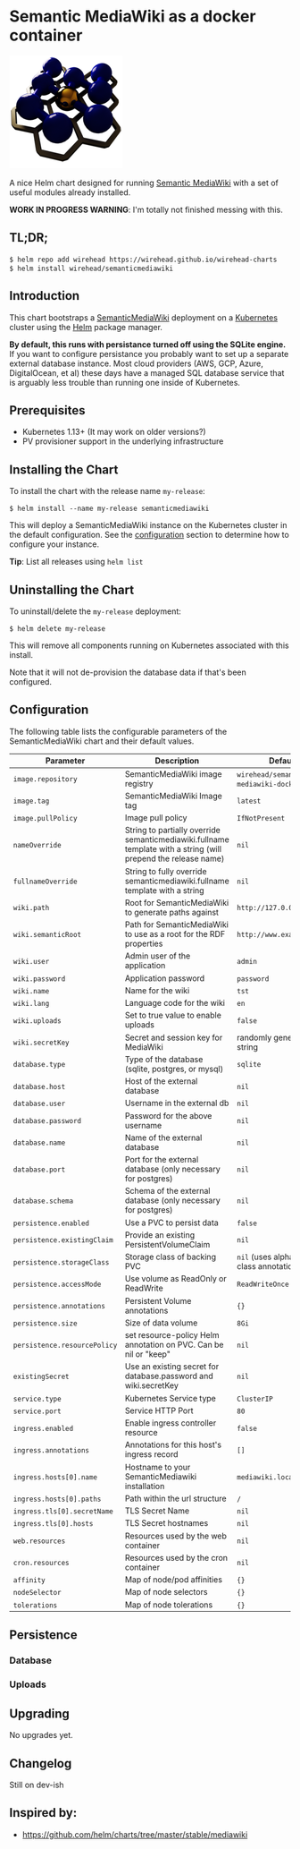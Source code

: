 # Semantic MediaWiki as a docker container

![Logo](https://raw.githubusercontent.com/wirehead/semantic-mediawiki-docker/master/icons/favicon-202x202.png)

A nice Helm chart designed for running [Semantic MediaWiki](https://www.semantic-mediawiki.org/) with a set of useful modules already installed.

**WORK IN PROGRESS WARNING**: I'm totally not finished messing with this.

## TL;DR;

```console
$ helm repo add wirehead https://wirehead.github.io/wirehead-charts
$ helm install wirehead/semanticmediawiki
```

## Introduction

This chart bootstraps a [SemanticMediaWiki](https://www.semantic-mediawiki.org/) deployment on a [Kubernetes](http://kubernetes.io) cluster using the [Helm](https://helm.sh) package manager.

**By default, this runs with persistance turned off using the SQLite engine.**  If you want to configure persistance you probably want to set up a separate external database instance.  Most cloud providers (AWS, GCP, Azure, DigitalOcean, et al) these days have a managed SQL database service that is arguably less trouble than running one inside of Kubernetes.  

## Prerequisites

- Kubernetes 1.13+ (It may work on older versions?)
- PV provisioner support in the underlying infrastructure

## Installing the Chart

To install the chart with the release name `my-release`:

```console
$ helm install --name my-release semanticmediawiki
```
This will deploy a SemanticMediaWiki instance on the Kubernetes cluster in the default configuration.  See the [configuration](#configuration) section to determine how to configure your instance.

**Tip**: List all releases using `helm list`

## Uninstalling the Chart

To uninstall/delete the `my-release` deployment:

```console
$ helm delete my-release
```
This will remove all components running on Kubernetes associated with this install.  

Note that it will not de-provision the database data if that's been configured.

## Configuration

The following table lists the configurable parameters of the SemanticMediaWiki chart and their default values.

|         Parameter           |               Description                                   |                         Default                         |
|-----------------------------|-------------------------------------------------------------|---------------------------------------------------------|
| `image.repository`          | SemanticMediaWiki image registry | `wirehead/semantic-mediawiki-docker` |
| `image.tag`                 | SemanticMediaWiki Image tag | `latest` |
| `image.pullPolicy`          | Image pull policy | `IfNotPresent` |
| `nameOverride`              | String to partially override semanticmediawiki.fullname template with a string (will prepend the release name) | `nil` |
| `fullnameOverride`          | String to fully override semanticmediawiki.fullname template with a string | `nil` |
| `wiki.path`                 | Root for SemanticMediaWiki to generate paths against | `http://127.0.0.1:8080` |
| `wiki.semanticRoot`         | Path for SemanticMediaWiki to use as a root for the RDF properties | `http://www.example.com/` |
| `wiki.user`                 | Admin user of the application | `admin` |
| `wiki.password`             | Application password | `password` |
| `wiki.name`                 | Name for the wiki | `tst` |
| `wiki.lang`                 | Language code for the wiki | `en` |
| `wiki.uploads`              | Set to true value to enable uploads | `false` |
| `wiki.secretKey`            | Secret and session key for MediaWiki | randomly generated string |
| `database.type`             | Type of the database (sqlite, postgres, or mysql) | `sqlite` |
| `database.host`             | Host of the external database | `nil` |
| `database.user`             | Username in the external db | `nil` |
| `database.password`         | Password for the above username | `nil` |
| `database.name`             | Name of the external database | `nil` |
| `database.port`             | Port for the external database (only necessary for postgres) | `nil` |
| `database.schema`           | Schema of the external database (only necessary for postgres) | `nil` |
| `persistence.enabled`       | Use a PVC to persist data | `false` |
| `persistence.existingClaim` | Provide an existing PersistentVolumeClaim | `nil` |
| `persistence.storageClass`  | Storage class of backing PVC | `nil` (uses alpha storage class annotation) |
| `persistence.accessMode`    | Use volume as ReadOnly or ReadWrite | `ReadWriteOnce` |
| `persistence.annotations`   | Persistent Volume annotations | `{}` |
| `persistence.size`          | Size of data volume | `8Gi` |
| `persistence.resourcePolicy` | set resource-policy Helm annotation on PVC. Can be nil or "keep" | `nil` |
| `existingSecret`            | Use an existing secret for database.password and wiki.secretKey | `nil` |
| `service.type`              | Kubernetes Service type | `ClusterIP` |
| `service.port`              | Service HTTP Port | `80` |
| `ingress.enabled`           | Enable ingress controller resource | `false` |
| `ingress.annotations`       | Annotations for this host's ingress record | `[]` |
| `ingress.hosts[0].name`     | Hostname to your SemanticMediawiki installation | `mediawiki.local` |
| `ingress.hosts[0].paths`    | Path within the url structure | `/` |
| `ingress.tls[0].secretName` | TLS Secret Name | `nil` |
| `ingress.tls[0].hosts`      | TLS Secret hostnames | `nil` |
| `web.resources`             | Resources used by the web container | `nil` |
| `cron.resources`            | Resources used by the cron container | `nil` |
| `affinity`                  | Map of node/pod affinities | `{}` |
| `nodeSelector`              | Map of node selectors | `{}` |
| `tolerations`               | Map of node tolerations | `{}` |

## Persistence

### Database

### Uploads

## Upgrading

No upgrades yet.

## Changelog

Still on dev-ish

## Inspired by:

 * https://github.com/helm/charts/tree/master/stable/mediawiki